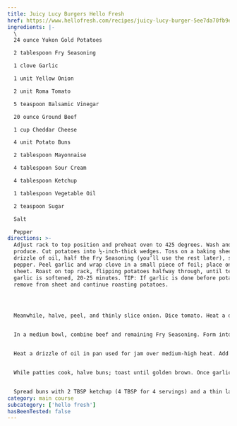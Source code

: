 ```yaml
---
title: Juicy Lucy Burgers Hello Fresh
href: https://www.hellofresh.com/recipes/juicy-lucy-burger-5ee7da70fb9e186ae62281b0
ingredients: |-
  \
  24 ounce Yukon Gold Potatoes

  2 tablespoon Fry Seasoning

  1 clove Garlic

  1 unit Yellow Onion

  2 unit Roma Tomato

  5 teaspoon Balsamic Vinegar

  20 ounce Ground Beef

  1 cup Cheddar Cheese

  4 unit Potato Buns

  2 tablespoon Mayonnaise

  4 tablespoon Sour Cream

  4 tablespoon Ketchup

  1 tablespoon Vegetable Oil

  2 teaspoon Sugar

  Salt

  Pepper
directions: >-
  Adjust rack to top position and preheat oven to 425 degrees. Wash and dry all
  produce. Cut potatoes into ½-inch-thick wedges. Toss on a baking sheet with a
  drizzle of oil, half the Fry Seasoning (you’ll use the rest later), salt, and
  pepper. Peel garlic and wrap clove in a small piece of foil; place on same
  sheet. Roast on top rack, flipping potatoes halfway through, until tender and
  garlic is softened, 20-25 minutes. TIP: If garlic is done before potatoes,
  remove from sheet and continue roasting potatoes.




  Meanwhile, halve, peel, and thinly slice onion. Dice tomato. Heat a drizzle of oil in a large pan over medium heat. Add onion; cook, stirring, until softened, 4-5 minutes. Season with salt and pepper. Stir in tomato, half the vinegar (use all for 4 servings), and 1 tsp sugar (2 tsp for 4). Cook, stirring, until softened and jammy, 4-5 minutes. Season with salt and pepper. Turn off heat; remove from pan and set aside. Wipe out pan.


  In a medium bowl, combine beef and remaining Fry Seasoning. Form into two wide, roughly ½-inch-thick rounds (four rounds for 4 servings). Divide cheddar between centers of each round. Fold edges of meat around cheddar, shaping and sealing to create cheese-stuffed patties, each slightly wider than a burger bun. Season all over with salt and pepper.


  Heat a drizzle of oil in pan used for jam over medium-high heat. Add patties and cook to desired doneness, 3-5 minutes per side. Turn off heat.


  While patties cook, halve buns; toast until golden brown. Once garlic is done, carefully open foil and mash clove with a fork until smooth. In a small bowl, combine mayonnaise, sour cream, and mashed garlic. Season with salt and pepper.


  Spread buns with 2 TBSP ketchup (4 TBSP for 4 servings) and a thin layer of sauce. Fill buns with patties and tomato onion jam. Divide burgers and potatoes between plates. Serve with any remaining sauce on the side for dipping.
category: main course
subcategory: ['hello fresh']
hasBeenTested: false
---
```

